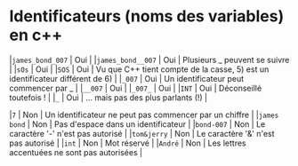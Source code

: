 # Identificateurs (noms des variables) en c++

|`james_bond_007`  | Oui |
|`james_bond__007` | Oui | Plusieurs _ peuvent se suivre |
|`sOs`             | Oui |
|`SOS`             | Oui | Vu que C++ tient compte de la casse, 5) est un identificateur différent de 6) |
|`_007`            | Oui | Un identificateur peut commencer par _ |
|`__007`           | Oui |
|`_007_`           | Oui |
|`INT`             | Oui | Déconseillé toutefois ! |
|`_`               | Oui | … mais pas des plus parlants (!) |

|`7`               | Non | Un identificateur ne peut pas commencer par un chiffre |
|`james bond`      | Non | Pas d'espace dans un identificateur |
|`bond-007`        | Non | Le caractère '-' n'est pas autorisé |
|`tom&jerry`       | Non | Le caractère '&' n'est pas autorisé |
|`int`             | Non | Mot réservé |
|`André`           | Non | Les lettres accentuées ne sont pas autorisées |
